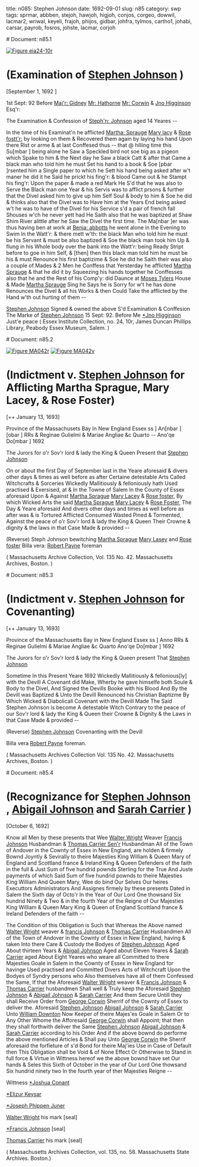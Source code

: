 title: n085: Stephen Johnson
date: 1692-09-01
slug: n85
category: swp
tags: sprmar, abbben, stejoh, hawjoh, higjoh, conjos, corgeo, dowwil, lacmar2, wriwal, keyeli, frajoh, phijos, gidbar, johfra, tylmos, cartho1, johabi, carsar, payrob, fosros, johste, lacmar, corjoh


<div markdown class="doc" id="n85.1"># Document: n85.1

[![Figure eia24-10r](archives/essex/eia/gifs/eia24-10r.gif)](archives/essex/eia/large/eia24-10r.jpg)

# (Examination of [Stephen Johnson](/tag/stejoh.html) )

[September 1, 1692 ]

 1st Sept: 92  Before [Maj'r: Gidney](/tag/gidbar.html) [Mr: Hathorne](/tag/hawjoh.html) [Mr: Corwin](/tag/corjoh.html) & [Jno Higginson](/tag/higjoh.html) Esq'r:

The Examination & Confession of [Steph'n: Johnson](/tag/johste.html) aged 14 Yeares --

In the time of his Examinat'n he afflicted [Martha: Sprauge](/tag/sprmar.html) [Mary lacy](/tag/lacmar2.html) & [Rose fostt'r:](/tag/fosros.html) by looking on them & Recovered them again by laying his hand Upon there Rist or arme & at last Conffesed thus -- that @ hilling time this Su[mbar ] being alone he Saw a Speckled bird not soe big as a pigeon which Spake to him & the Next day he Saw a black Catt & after that Came a black man who told him he must Set his hand to a book & Soe [pbar ]rsented him a Single paper to which he Sett his hand being asked after w't maner he did it he Said he prickt his fing'r: & blood Came out & he Stampt his fing'r: Upon the paper & made a red Mark He S'd that he was also to Serve the Black man one Year & his Servis was to afflict prsons & further that the Divel asked him to give up him Self Soul & body to him & Soe he did & thinks also that the Divel was to Have him at the Years End being asked w't he was to have of the Divel for his Service s'd a pair of french fall Shouses w'ch he never yett had He Saith also that he was baptized at Shaw Shim River alittle after he Saw the Divel the first time. The Ma[nbar ]er was thus having ben at work at [Benja: abbotts](/tag/abbben.html) he went alone in the Evening to Swim In the Watt'r: & there mett w'th: the black Man who told him he must be his Servant & must be also baptized & Soe the black man took him Up & flung in his Whole body over the bank into the Watt'r: being Ready Stript before to goe in him Self, & [then] then this black man told him he must be his & must Renounce his first baptizime & Soe he did he Saith their was also a couple of Mades & 2 Men he Conffess that Yersterday he afflicted [Martha Sprauge](/tag/sprmar.html) & that he did it by Squeezing his hands together he Conffesses also that he and the Rest of his Comp'y:  did Daunce at [Moses Tylers](/tag/tylmos.html) House & Made [Martha Sprauge](/tag/sprmar.html) Sing he Says he is Sorry for w't he has done Renounces the Divel & all his Works & then Could Take the afflicted by the Hand w'th out hurting of them --

[Stephen Johnson](/tag/johste.html) Signed & owned the above S'd Examination & Conffesion
The Marke of [Stephen Johnson](/tag/johste.html) 15 Sept: 92.  Before Me [*Jno Higginson](/tag/higjoh.html) Just'e peace ( Essex Institute Collection, no. 24, 10r, James Duncan Phillips Library, Peabody Essex Museum, Salem. )</div><div markdown class="doc" id="n85.2"># Document: n85.2

[![Figure MA042r](archives/MA135/small/MA042r.jpg)](archives/MA135/large/MA042r.jpg)
[![Figure MA042v](archives/MA135/small/MA042v.jpg)](archives/MA135/large/MA042v.jpg)

# (Indictment v. [Stephen Johnson](/tag/johste.html) for Afflicting Martha Sprague, Mary Lacey, & Rose Foster)

[++ January 13, 1693]

Province of the Massachusets Bay In New England Essex ss ] An[nbar ][obar ] RRs & Reginae Gulielmi & Mariae Angliae &c Quarto -- Ano'qe Do[mbar ] 1692 

The Jurors for o'r Sov'r lord & lady the King & Queen Present that [Stephen Johnson](/tag/johste.html)

On or about the first Day of September last in the Yeare aforesaid & divers other days & times as well before as after Certaine detestable Arts Called Witchcrafts & Sorceries Wickedly Mallitiously & felloniously hath Used practised & Exersised, at & In the Towne of Salem In the County of Essex aforesaid Upon & Against [Martha Sprague](/tag/sprmar.html) [Mary Lacey](/tag/lacmar2.html) & [Rose foster,](/tag/fosros.html) By which Wicked Arts the said [Martha Sprague](/tag/sprmar.html) [Mary Lacey](/tag/lacmar2.html) & [Rose Foster,](/tag/fosros.html) The Day & Yeare aforesaid And divers other days and times as well before as after was & is Tortured Afflicted Consumed Wasted Pined & Tormented, Against the peace of o'r Sov'r lord & lady the King & Queen Their Crowne & dignity & the laws in that Case Made & provided --

(Reverse) Steph Johnson bewitching [Martha Sprague](/tag/sprmar.html) [Mary Lasey](/tag/lacmar.html) and [Rose foster](/tag/fosros.html) Billa vera: [Robert Payne](/tag/payrob.html) foreman

( Massachusetts Archive Collection, Vol. 135 No. 42. Massachusetts Archives, Boston. )
</div><div markdown class="doc" id="n85.3"># Document: n85.3


# (Indictment v. [Stephen Johnson](/tag/johste.html) for Covenanting)

[++ January 13, 1693]

Province of the Massachusetts Bay in New England Essex ss ] Anno RRs & Reginae Gulielmi & Mariae Angliae &c Quarto Ano'qe Do[mbar ] 1692 

The Jurors for o'r Sov'r lord & lady the King & Queen present That [Stephen Johnson](/tag/johste.html)

Sometime In this Present Yeare 1692 Wickedly Mallitiously & fellonious[ly] with the Devill A Covenant did Make, Wherby he gave himselfe both Soule & Body to the Divel, And Signed the Devills Booke with his Blood And By the Devill was Baptized & Unto the Devill Renounced his Christian Baptizme By Which Wicked & Diabolicall Covenant with the Devill Made The Said Stephen Johnson is become A detestable Witch Contrary to the peace of our Sov'r lord & lady the King & Queen their Crowne & Dignity & the Laws in that Case Made & provided --

(Reverse) [Stephen Johnson](/tag/johste.html) Covenanting with the Devill

Billa vera [Robert Payne](/tag/payrob.html) foreman.

( Massachusetts Archives Collection Vol. 135 No. 42. Massachusetts Archives, Boston. )
</div><div markdown class="doc" id="n85.4"># Document: n85.4


# (Recognizance for [Stephen Johnson](/tag/johste.html) , [Abigail Johnson](/tag/johabi.html) and [Sarah Carrier](/tag/carsar.html) )

[October 6, 1692]

Know all Men by these presents that Wee [Walter Wright](/tag/wriwal.html) Weaver [Francis Johnson](/tag/johfra.html) Husbandman & [Thomas Carrier Sen'r](/tag/cartho1.html) Husbandman All of the Town of Andover in the Cownty of Essex in New England, are holden & firmely Bownd Joyntly & Sevirally to theire Majesties King William & Queen Mary of England and Scottland france & Ireland King & Queen Defenders of the faith in the full & Just Sum of five hundrid pownds Sterling for the True And Juste payments of which Said Sum of five hundrid pownds to theire Majesties King William And Queen Mary, Wee do bind Our Selves Our heires Executtors Administrators And Assignes firmely by these presents Dated in  Salem the Sixth day of Octo'r In the Year of Our Lord One thowsand Six hundrid Ninety & Two  & in the fourth Year of the Reigne of Our Majesties King William & Queen Mary King & Queen of England Scottland france & Ireland Defenders of the faith --

The Condition of this Obligation is Such that Whereas the Above named [Walter Wright](/tag/wriwal.html) weaver & [francis Johnson](/tag/johfra.html) & [Thomas Carrier](/tag/cartho1.html) Husbandmen All of the Town of Andover in the Cownty of Essex in New England, having & taken Into there Care & Custody the Bodyes of [Stephen Johnson](/tag/johste.html) Aged About thirteen Years & [Abigail Johnson](/tag/johabi.html) Aged about Eleven Yeares & [Sarah Carrier](/tag/carsar.html) aged About Eight Yeares who weare all Committed to there Majesties Goale in Salem in the Cownty of Essex in New England for havinge Used practised and Committed Divers Acts of Witchcraft Upon the Bodyes of Syndry persons who Also themselves have all of them Confessed the Same, If that the Aforesaid [Walter Wright](/tag/wriwal.html) weaver & [Francis Johnson](/tag/frajoh.html) & [Thomas Carrier](/tag/cartho1.html) husbandmen Shall well & Truly keep the Aforesaid [Stephen Johnson](/tag/johste.html) & [Abigail Johnson](/tag/johabi.html) & [Sarah Carrier](/tag/carsar.html) And them Secure Untill they shall Receive Order from [George Corwin](/tag/corgeo.html) Sherrif of the Cownty of Essex to deliver the. Aforesaid [Stephen Johnson](/tag/johste.html) [Abigail Johnson](/tag/johabi.html) & [Sarah Carrier](/tag/carsar.html) Unto [William Downton](/tag/dowwil.html) Now Keeper of theire Majes'es Goale in Salem Or to Any Other Whome the Afforesaid [George Corwin](/tag/corgeo.html) shall Appoint; that then they shall forthwith deliver the Same [Stephen Johnson](/tag/johste.html) [Abigail Johnson](/tag/johabi.html) & [Sarah Carrier](/tag/carsar.html) according to his Order And if the above bownd do performe the above mentioned Articles & Shall pay Unto [George Corwin](/tag/corgeo.html) the Sherrif aforesaid the forfieture of s'd Bond for theire Maj'ies Use in Case of Default then This Obligation shall be Void & of None Effect Or Otherwise to Stand in full force & Virtue in Wittness hereof we the above bownd have set Our hands & Seles this Sixth of October in the year of Our Lord One thowsand Six hundrid ninety two In the fourth year of ther Majesties Reigne --

Wittness [*Joshua Conant](/tag/conjos.html) 

[*Elizur Keysar](/tag/keyeli.html)

[*Joseph Phippen Juner](/tag/phijos.html)

[Walter Wright](/tag/wriwal.html) his mark  [seal]

[*Francis Johnson](/tag/johfra.html) [seal]

[Thomas Carrier](/tag/cartho1.html) his mark [seal]



( Massachusetts Archives Collection, vol. 135, no. 58. Massachusetts State Archives. Boston.)
</div>